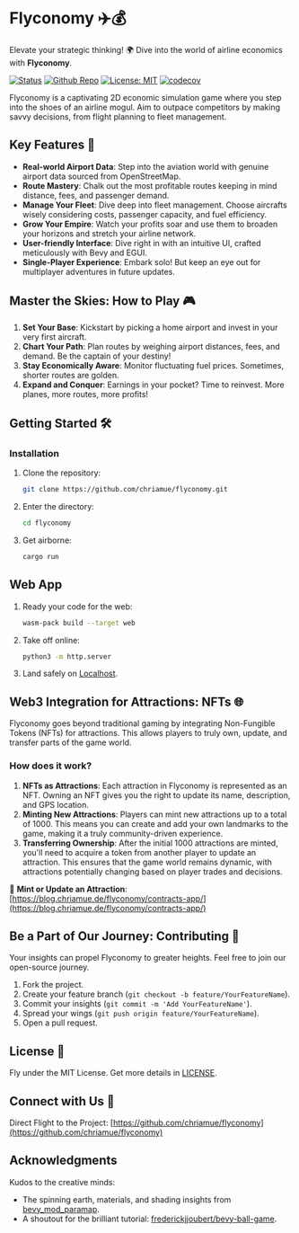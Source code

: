 # Flyconomy ✈️💰

Elevate your strategic thinking! 🌍 Dive into the world of airline economics with **Flyconomy**.

[![Status](https://img.shields.io/badge/status-ideation-blue.svg)](https://github.com/chriamue/flyconomy)
[![Github Repo](https://img.shields.io/badge/github-repo-green.svg)](https://github.com/chriamue/flyconomy)
[![License: MIT](https://img.shields.io/badge/License-MIT-yellow.svg)](https://opensource.org/licenses/MIT)
[![codecov](https://codecov.io/gh/chriamue/flyconomy/branch/main/graph/badge.svg?token=WTP4TXR51N)](https://codecov.io/gh/chriamue/flyconomy)

Flyconomy is a captivating 2D economic simulation game where you step into the shoes of an airline mogul. Aim to outpace competitors by making savvy decisions, from flight planning to fleet management.

## Key Features 🚀

- **Real-world Airport Data**: Step into the aviation world with genuine airport data sourced from OpenStreetMap.
- **Route Mastery**: Chalk out the most profitable routes keeping in mind distance, fees, and passenger demand.
- **Manage Your Fleet**: Dive deep into fleet management. Choose aircrafts wisely considering costs, passenger capacity, and fuel efficiency.
- **Grow Your Empire**: Watch your profits soar and use them to broaden your horizons and stretch your airline network.
- **User-friendly Interface**: Dive right in with an intuitive UI, crafted meticulously with Bevy and EGUI.
- **Single-Player Experience**: Embark solo! But keep an eye out for multiplayer adventures in future updates.

## Master the Skies: How to Play 🎮

1. **Set Your Base**: Kickstart by picking a home airport and invest in your very first aircraft.
2. **Chart Your Path**: Plan routes by weighing airport distances, fees, and demand. Be the captain of your destiny!
3. **Stay Economically Aware**: Monitor fluctuating fuel prices. Sometimes, shorter routes are golden.
4. **Expand and Conquer**: Earnings in your pocket? Time to reinvest. More planes, more routes, more profits!

## Getting Started 🛠️

### Installation

1. Clone the repository:
   ```sh
   git clone https://github.com/chriamue/flyconomy.git
   ```

2. Enter the directory:
   ```sh
   cd flyconomy
   ```

3. Get airborne:
   ```sh
   cargo run
   ```

## Web App

1. Ready your code for the web:
    ```sh
    wasm-pack build --target web
    ```

2. Take off online:
    ```sh
    python3 -m http.server
    ```

3. Land safely on [Localhost](http://localhost:8000).

## Web3 Integration for Attractions: NFTs 🌐

Flyconomy goes beyond traditional gaming by integrating Non-Fungible Tokens (NFTs) for attractions. This allows players to truly own, update, and transfer parts of the game world.

### How does it work?

1. **NFTs as Attractions**: Each attraction in Flyconomy is represented as an NFT. Owning an NFT gives you the right to update its name, description, and GPS location.
2. **Minting New Attractions**: Players can mint new attractions up to a total of 1000. This means you can create and add your own landmarks to the game, making it a truly community-driven experience.
3. **Transferring Ownership**: After the initial 1000 attractions are minted, you'll need to acquire a token from another player to update an attraction. This ensures that the game world remains dynamic, with attractions potentially changing based on player trades and decisions.

🔗 **Mint or Update an Attraction**: [https://blog.chriamue.de/flyconomy/contracts-app/](https://blog.chriamue.de/flyconomy/contracts-app/)

## Be a Part of Our Journey: Contributing 🤝

Your insights can propel Flyconomy to greater heights. Feel free to join our open-source journey.

1. Fork the project.
2. Create your feature branch (`git checkout -b feature/YourFeatureName`).
3. Commit your insights (`git commit -m 'Add YourFeatureName'`).
4. Spread your wings (`git push origin feature/YourFeatureName`).
5. Open a pull request.

## License 📜

Fly under the MIT License. Get more details in [LICENSE](LICENSE).

## Connect with Us 💌

Direct Flight to the Project: [https://github.com/chriamue/flyconomy](https://github.com/chriamue/flyconomy)

## Acknowledgments

Kudos to the creative minds:

- The spinning earth, materials, and shading insights from [bevy_mod_paramap](https://github.com/nicopap/bevy_mod_paramap/blob/main/examples/earth3d.rs).
- A shoutout for the brilliant tutorial: [frederickjjoubert/bevy-ball-game](https://github.com/frederickjjoubert/bevy-ball-game/tree/Episode-10).
